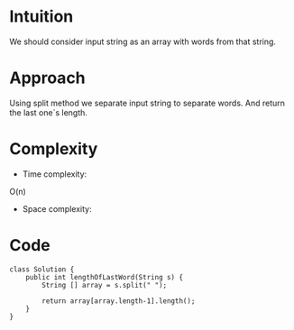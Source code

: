 # Intuition
<!-- Describe your first thoughts on how to solve this problem. -->
We should consider input string as an array with words from that string.
# Approach
<!-- Describe your approach to solving the problem. -->
Using split method we separate input string to separate words. And return the last one`s length.

# Complexity
- Time complexity:
<!-- Add your time complexity here, e.g. $$O(n)$$ -->
O(n)

- Space complexity:
<!-- Add your space complexity here, e.g. $$O(n)$$ -->

# Code
```
class Solution {
    public int lengthOfLastWord(String s) {
        String [] array = s.split(" ");

        return array[array.length-1].length();
    }
}
```